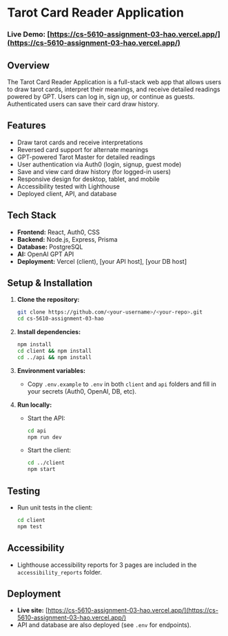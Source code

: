 # Tarot Card Reader Application

### Live Demo: [https://cs-5610-assignment-03-hao.vercel.app/](https://cs-5610-assignment-03-hao.vercel.app/)

## Overview

The Tarot Card Reader Application is a full-stack web app that allows users to draw tarot cards, interpret their meanings, and receive detailed readings powered by GPT. Users can log in, sign up, or continue as guests. Authenticated users can save their card draw history.

## Features

- Draw tarot cards and receive interpretations
- Reversed card support for alternate meanings
- GPT-powered Tarot Master for detailed readings
- User authentication via Auth0 (login, signup, guest mode)
- Save and view card draw history (for logged-in users)
- Responsive design for desktop, tablet, and mobile
- Accessibility tested with Lighthouse
- Deployed client, API, and database

## Tech Stack

- **Frontend:** React, Auth0, CSS
- **Backend:** Node.js, Express, Prisma
- **Database:** PostgreSQL
- **AI:** OpenAI GPT API
- **Deployment:** Vercel (client), [your API host], [your DB host]

## Setup & Installation

1. **Clone the repository:**

   ```bash
   git clone https://github.com/<your-username>/<your-repo>.git
   cd cs-5610-assignment-03-hao
   ```

2. **Install dependencies:**

   ```bash
   npm install
   cd client && npm install
   cd ../api && npm install
   ```

3. **Environment variables:**

   - Copy `.env.example` to `.env` in both `client` and `api` folders and fill in your secrets (Auth0, OpenAI, DB, etc).

4. **Run locally:**
   - Start the API:
     ```bash
     cd api
     npm run dev
     ```
   - Start the client:
     ```bash
     cd ../client
     npm start
     ```

## Testing

- Run unit tests in the client:
  ```bash
  cd client
  npm test
  ```

## Accessibility

- Lighthouse accessibility reports for 3 pages are included in the `accessibility_reports` folder.

## Deployment

- **Live site:** [https://cs-5610-assignment-03-hao.vercel.app/](https://cs-5610-assignment-03-hao.vercel.app/)
- API and database are also deployed (see `.env` for endpoints).
